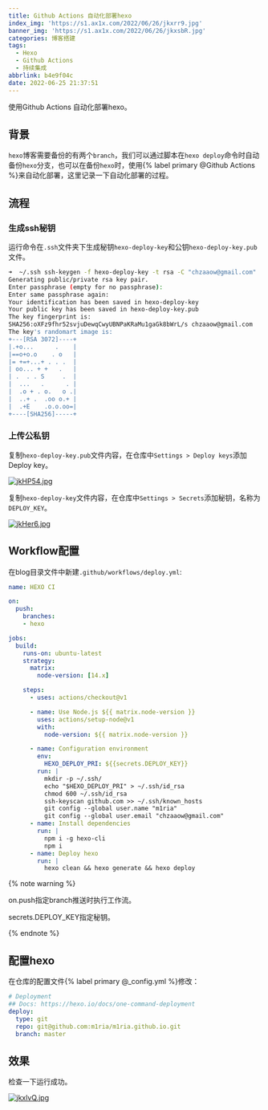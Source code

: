 ```yaml
---
title: Github Actions 自动化部署hexo
index_img: 'https://s1.ax1x.com/2022/06/26/jkxrr9.jpg'
banner_img: 'https://s1.ax1x.com/2022/06/26/jkxsbR.jpg'
categories: 博客搭建
tags:
  - Hexo
  - Github Actions
  - 持续集成
abbrlink: b4e9f04c
date: 2022-06-25 21:37:51
---
```


使用Github Actions 自动化部署hexo。

<!-- more -->

## 背景

`hexo`博客需要备份的有两个`branch`，我们可以通过脚本在`hexo deploy`命令时自动备份`hexo`分支，也可以在备份`hexo`时，使用{% label primary @Github Actions %}来自动化部署，这里记录一下自动化部署的过程。



## 流程

### 生成ssh秘钥

运行命令在`.ssh`文件夹下生成秘钥`hexo-deploy-key`和公钥`hexo-deploy-key.pub`文件。

```bash
➜  ~/.ssh ssh-keygen -f hexo-deploy-key -t rsa -C "chzaaow@gmail.com"
Generating public/private rsa key pair.
Enter passphrase (empty for no passphrase):
Enter same passphrase again:
Your identification has been saved in hexo-deploy-key
Your public key has been saved in hexo-deploy-key.pub
The key fingerprint is:
SHA256:oXFz9fhr52svjuDewqCwyUBNPaKRaMu1gaGk8bWrL/s chzaaow@gmail.com
The key's randomart image is:
+---[RSA 3072]----+
|.+o...      .    |
|==o+o.o    . o   |
|= +=+...+ . . .  |
| oo... + +   .   |
| .  . . S     .  |
|  ...   .      . |
|  .o + . o.   o .|
|  ..+ .  .oo o.+ |
|  .+E    .o.o.oo=|
+----[SHA256]-----+

```



### 上传公私钥		

复制`hexo-deploy-key.pub`文件内容，在仓库中`Settings > Deploy keys`添加Deploy key。

[![jkHP54.jpg](https://s1.ax1x.com/2022/06/25/jkHP54.jpg)](https://imgtu.com/i/jkHP54)

复制`hexo-deploy-key`文件内容，在仓库中`Settings > Secrets`添加秘钥，名称为`DEPLOY_KEY`。

[![jkHer6.jpg](https://s1.ax1x.com/2022/06/25/jkHer6.jpg)](https://imgtu.com/i/jkHer6)

## Workflow配置

在blog目录文件中新建`.github/workflows/deploy.yml`:

```yaml
name: HEXO CI

on:
  push:
    branches:
    - hexo

jobs:
  build:
    runs-on: ubuntu-latest
    strategy:
      matrix:
        node-version: [14.x]

    steps:
      - uses: actions/checkout@v1

      - name: Use Node.js ${{ matrix.node-version }}
        uses: actions/setup-node@v1
        with:
          node-version: ${{ matrix.node-version }}

      - name: Configuration environment
        env:
          HEXO_DEPLOY_PRI: ${{secrets.DEPLOY_KEY}}
        run: |
          mkdir -p ~/.ssh/
          echo "$HEXO_DEPLOY_PRI" > ~/.ssh/id_rsa
          chmod 600 ~/.ssh/id_rsa
          ssh-keyscan github.com >> ~/.ssh/known_hosts
          git config --global user.name "m1ria"
          git config --global user.email "chzaaow@gmail.com"
      - name: Install dependencies
        run: |
          npm i -g hexo-cli
          npm i
      - name: Deploy hexo
        run: |
          hexo clean && hexo generate && hexo deploy
```

{% note warning %}

on.push指定branch推送时执行工作流。

secrets.DEPLOY_KEY指定秘钥。

{% endnote %}



## 配置hexo

在仓库的配置文件{% label primary @_config.yml %}修改：

```yaml
# Deployment
## Docs: https://hexo.io/docs/one-command-deployment
deploy:
  type: git
  repo: git@github.com:m1ria/m1ria.github.io.git
  branch: master
```



## 效果

检查一下运行成功。

[![jkxlvQ.jpg](https://s1.ax1x.com/2022/06/26/jkxlvQ.jpg)](https://imgtu.com/i/jkxlvQ)